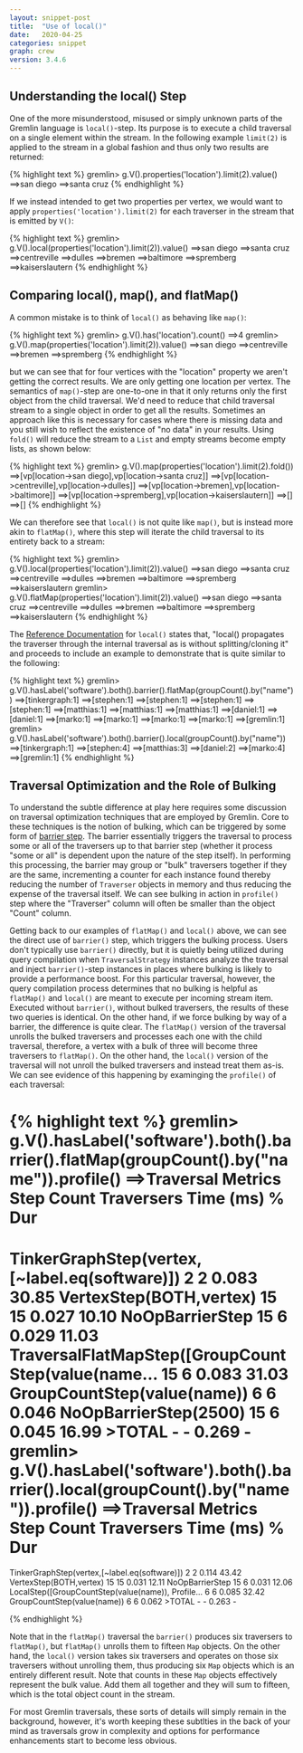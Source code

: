 ```yaml
---
layout: snippet-post
title:  "Use of local()"
date:   2020-04-25
categories: snippet
graph: crew
version: 3.4.6
---
```


## Understanding the local() Step

One of the more misunderstood, misused or simply unknown parts of the Gremlin language is `local()`-step. Its purpose is to execute a child traversal on a single element within the stream. In the following example `limit(2)` is applied to the stream in a global fashion and thus only two results are returned:

{% highlight text %}
gremlin> g.V().properties('location').limit(2).value()
==>san diego
==>santa cruz
{% endhighlight %}

If we instead intended to get two properties per vertex, we would want to apply `properties('location').limit(2)` for each traverser in the stream that is emitted by `V()`:

{% highlight text %}
gremlin> g.V().local(properties('location').limit(2)).value()
==>san diego
==>santa cruz
==>centreville
==>dulles
==>bremen
==>baltimore
==>spremberg
==>kaiserslautern
{% endhighlight %}

## Comparing local(), map(), and flatMap()

A common mistake is to think of `local()` as behaving like `map()`:

{% highlight text %}
gremlin> g.V().has('location').count()
==>4
gremlin> g.V().map(properties('location').limit(2)).value()
==>san diego
==>centreville
==>bremen
==>spremberg
{% endhighlight %}

but we can see that for four vertices with the "location" property we aren't getting the correct results. We are only getting one location per vertex. The semantics of `map()`-step are one-to-one in that it only returns only the first object from the child traversal. We'd need to reduce that child traversal stream to a single object in order to get all the results. Sometimes an approach like this is necessary for cases where there is missing data and you still wish to reflect the existence of "no data" in your results. Using `fold()` will reduce the stream to a `List` and empty streams become empty lists, as shown below:

{% highlight text %}
gremlin> g.V().map(properties('location').limit(2).fold())
==>[vp[location->san diego],vp[location->santa cruz]]
==>[vp[location->centreville],vp[location->dulles]]
==>[vp[location->bremen],vp[location->baltimore]]
==>[vp[location->spremberg],vp[location->kaiserslautern]]
==>[]
==>[]
{% endhighlight %}

We can therefore see that `local()` is not quite like `map()`, but is instead more akin to `flatMap()`, where this step will iterate the child traversal to its entirety back to a stream:

{% highlight text %}
gremlin> g.V().local(properties('location').limit(2)).value()
==>san diego
==>santa cruz
==>centreville
==>dulles
==>bremen
==>baltimore
==>spremberg
==>kaiserslautern
gremlin> g.V().flatMap(properties('location').limit(2)).value()
==>san diego
==>santa cruz
==>centreville
==>dulles
==>bremen
==>baltimore
==>spremberg
==>kaiserslautern
{% endhighlight %}

The [Reference Documentation][1] for `local()` states that, "local() propagates the traverser through the internal traversal as is without splitting/cloning it" and proceeds to include an example to demonstrate that is quite similar to the following:

{% highlight text %}
gremlin> g.V().hasLabel('software').both().barrier().flatMap(groupCount().by("name"))
==>[tinkergraph:1]
==>[stephen:1]
==>[stephen:1]
==>[stephen:1]
==>[stephen:1]
==>[matthias:1]
==>[matthias:1]
==>[matthias:1]
==>[daniel:1]
==>[daniel:1]
==>[marko:1]
==>[marko:1]
==>[marko:1]
==>[marko:1]
==>[gremlin:1]
gremlin> g.V().hasLabel('software').both().barrier().local(groupCount().by("name"))
==>[tinkergraph:1]
==>[stephen:4]
==>[matthias:3]
==>[daniel:2]
==>[marko:4]
==>[gremlin:1]
{% endhighlight %}

## Traversal Optimization and the Role of Bulking

To understand the subtle difference at play here requires some discussion on traversal optimization techniques that are employed by Gremlin. Core to these techniques is the notion of bulking, which can be triggered by some form of [barrier step][2]. The barrier essentially triggers the traversal to process some or all of the traversers up to that barrier step (whether it process "some or all" is dependent upon the nature of the step itself). In performing this processing, the barrier may group or "bulk" traversers together if they are the same, incrementing a counter for each instance found thereby reducing the number of `Traverser` objects in memory and thus reducing the expense of the traversal itself. We can see bulking in action in `profile()` step where the "Traverser" column will often be smaller than the object "Count" column.

Getting back to our examples of `flatMap()` and `local()` above, we can see the direct use of `barrier()` step, which triggers the bulking process. Users don't typically use `barrier()` directly, but it is quietly being utilized during query compilation when `TraversalStrategy` instances analyze the traversal and inject `barrier()`-step instances in places where bulking is likely to provide a performance boost. For this particular traversal, however, the query compilation process determines that no bulking is helpful as `flatMap()` and `local()` are meant to execute per incoming stream item. Executed without `barrier()`, without bulked traversers, the results of these two queries is identical. On the other hand, if we force bulking by way of a barrier, the difference is quite clear. The `flatMap()` version of the traversal unrolls the bulked traversers and processes each one with the child traversal, therefore, a vertex with a bulk of three will become three traversers to `flatMap()`. On the other hand, the `local()` version of the traversal will not unroll the bulked traversers and instead treat them as-is. We can see evidence of this happening by examinging the `profile()` of each traversal:

{% highlight text %}
gremlin> g.V().hasLabel('software').both().barrier().flatMap(groupCount().by("name")).profile()
==>Traversal Metrics
Step                                                               Count  Traversers       Time (ms)    % Dur
=============================================================================================================
TinkerGraphStep(vertex,[~label.eq(software)])                          2           2           0.083    30.85
VertexStep(BOTH,vertex)                                               15          15           0.027    10.10
NoOpBarrierStep                                                       15           6           0.029    11.03
TraversalFlatMapStep([GroupCountStep(value(name...                    15           6           0.083    31.03
  GroupCountStep(value(name))                                          6           6           0.046
NoOpBarrierStep(2500)                                                 15           6           0.045    16.99
                                            >TOTAL                     -           -           0.269        -
gremlin> g.V().hasLabel('software').both().barrier().local(groupCount().by("name")).profile()
==>Traversal Metrics
Step                                                               Count  Traversers       Time (ms)    % Dur
=============================================================================================================
TinkerGraphStep(vertex,[~label.eq(software)])                          2           2           0.114    43.42
VertexStep(BOTH,vertex)                                               15          15           0.031    12.11
NoOpBarrierStep                                                       15           6           0.031    12.06
LocalStep([GroupCountStep(value(name)), Profile...                     6           6           0.085    32.42
  GroupCountStep(value(name))                                          6           6           0.062
                                            >TOTAL                     -           -           0.263        -

{% endhighlight %}
 
Note that in the `flatMap()` traversal the `barrier()` produces six traversers to `flatMap()`, but `flatMap()` unrolls them to fifteen `Map` objects. On the other hand, the `local()` version takes six traversers and operates on those six traversers without unrolling them, thus producing six `Map` objects which is an entirely different result. Note that counts in these `Map` objects effectively represent the bulk value. Add them all together and they will sum to fifteen, which is the total object count in the stream.

For most Gremlin traversals, these sorts of details will simply remain in the background, however, it's worth keeping these subtlties in the back of your mind as traversals grow in complexity and options for performance enhancements start to become less obvious. 

[1]:https://tinkerpop.apache.org/docs/current/reference/#local-step
[2]:https://tinkerpop.apache.org/docs/current/reference/#barrier-step
